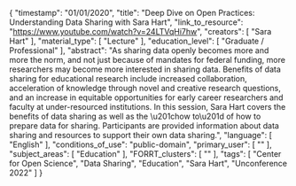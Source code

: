 {
    "timestamp": "01/01/2020",
    "title": "Deep Dive on Open Practices: Understanding Data Sharing with Sara Hart",
    "link_to_resource": "https://www.youtube.com/watch?v=24LTVqHi7hw",
    "creators": [
        "Sara Hart"
    ],
    "material_type": [
        "Lecture"
    ],
    "education_level": [
        "Graduate / Professional"
    ],
    "abstract": "As sharing data openly becomes more and more the norm, and not just because of mandates for federal funding, more researchers may become more interested in sharing data. Benefits of data sharing for educational research include increased collaboration, acceleration of knowledge through novel and creative research questions, and an increase in equitable opportunities for early career researchers and faculty at under-resourced institutions. In this session, Sara Hart covers the benefits of data sharing as well as the \u201chow to\u201d of how to prepare data for sharing. Participants are provided information about data sharing and resources to support their own data sharing.",
    "language": [
        "English"
    ],
    "conditions_of_use": "public-domain",
    "primary_user": [
        ""
    ],
    "subject_areas": [
        "Education"
    ],
    "FORRT_clusters": [
        ""
    ],
    "tags": [
        "Center for Open Science",
        "Data Sharing",
        "Education",
        "Sara Hart",
        "Unconference 2022"
    ]
}
